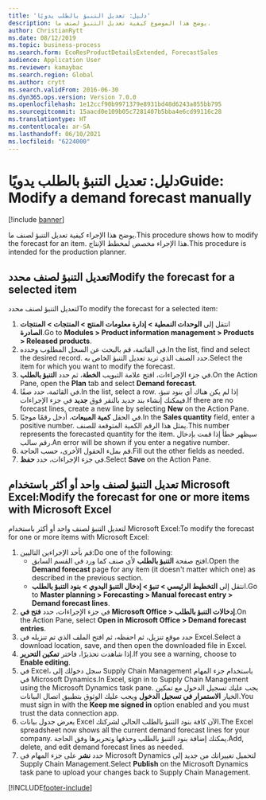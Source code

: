 ```yaml
---
title: 'دليل: تعديل التنبؤ بالطلب يدويًا'
description: يوضح هذا الموضوع كيفية تعديل التنبؤ لصنف ما.
author: ChristianRytt
ms.date: 08/12/2019
ms.topic: business-process
ms.search.form: EcoResProductDetailsExtended, ForecastSales
audience: Application User
ms.reviewer: kamaybac
ms.search.region: Global
ms.author: crytt
ms.search.validFrom: 2016-06-30
ms.dyn365.ops.version: Version 7.0.0
ms.openlocfilehash: 1e12ccf90b9971379e8931bd48d6243a855bb795
ms.sourcegitcommit: 15aacd0e109b05c7281407b5bba4e6cd99116c28
ms.translationtype: HT
ms.contentlocale: ar-SA
ms.lasthandoff: 06/10/2021
ms.locfileid: "6224000"
---
```

# <a name="guide-modify-a-demand-forecast-manually"></a><span data-ttu-id="11af0-103">دليل: تعديل التنبؤ بالطلب يدويًا</span><span class="sxs-lookup"><span data-stu-id="11af0-103">Guide: Modify a demand forecast manually</span></span>

[!include [banner](../../includes/banner.md)]

<span data-ttu-id="11af0-104">يوضح هذا الإجراء كيفية تعديل التنبؤ لصنف ما.</span><span class="sxs-lookup"><span data-stu-id="11af0-104">This procedure shows how to modify the forecast for an item.</span></span> <span data-ttu-id="11af0-105">هذا الإجراء مخصص لمخطط الإنتاج‬.</span><span class="sxs-lookup"><span data-stu-id="11af0-105">This procedure is intended for the production planner.</span></span>

## <a name="modify-the-forecast-for-a-selected-item"></a><span data-ttu-id="11af0-106">تعديل التنبؤ لصنف محدد</span><span class="sxs-lookup"><span data-stu-id="11af0-106">Modify the forecast for a selected item</span></span>

<span data-ttu-id="11af0-107">لتعديل التنبؤ لصنف محدد</span><span class="sxs-lookup"><span data-stu-id="11af0-107">To modify the forecast for a selected item:</span></span>

1. <span data-ttu-id="11af0-108">انتقل إلى **الوحدات النمطية \> إدارة معلومات المنتج \> المنتجات \> المنتجات الصادرة**.</span><span class="sxs-lookup"><span data-stu-id="11af0-108">Go to **Modules \> Product information management \> Products \> Released products**.</span></span>
1. <span data-ttu-id="11af0-109">في القائمة، قم بالبحث عن السجل المطلوب وحدده.</span><span class="sxs-lookup"><span data-stu-id="11af0-109">In the list, find and select the desired record.</span></span> <span data-ttu-id="11af0-110">حدد الصنف الذي تريد تعديل التنبؤ الخاص به.</span><span class="sxs-lookup"><span data-stu-id="11af0-110">Select the item for which you want to modify the forecast.</span></span>
1. <span data-ttu-id="11af0-111">في جزء الإجراءات، افتح علامة التبويب **الخطة**، ثم حدد **التنبؤ بالطلب**.</span><span class="sxs-lookup"><span data-stu-id="11af0-111">On the Action Pane, open the **Plan** tab and select **Demand forecast**.</span></span>
1. <span data-ttu-id="11af0-112">في القائمة، حدد صفًا.</span><span class="sxs-lookup"><span data-stu-id="11af0-112">In the list, select a row.</span></span> <span data-ttu-id="11af0-113">إذا لم يكن هناك أي بنود تنبؤ، فيمكنك إنشاء بند جديد بالنقر فوق **جديد** في جزء الإجراءات.</span><span class="sxs-lookup"><span data-stu-id="11af0-113">If there are no forecast lines, create a new line by selecting **New** on the Action Pane.</span></span>  
1. <span data-ttu-id="11af0-114">في الحقل **كمية المبيعات**، أدخل رقمًا موجبًا.</span><span class="sxs-lookup"><span data-stu-id="11af0-114">In the **Sales quantity** field, enter a positive number.</span></span> <span data-ttu-id="11af0-115">يمثل هذا الرقم الكمية المتوقعة للصنف.</span><span class="sxs-lookup"><span data-stu-id="11af0-115">This number represents the forecasted quantity for the item.</span></span> <span data-ttu-id="11af0-116">سيظهر خطأ إذا قمت بإدخال رقم سالب.</span><span class="sxs-lookup"><span data-stu-id="11af0-116">An error will be shown if you enter a negative number.</span></span>
1. <span data-ttu-id="11af0-117">قم بملء الحقول الأخرى، حسب الحاجة.</span><span class="sxs-lookup"><span data-stu-id="11af0-117">Fill out the other fields as needed.</span></span>
1. <span data-ttu-id="11af0-118">في جزء الإجراءات، حدد **حفظ**.</span><span class="sxs-lookup"><span data-stu-id="11af0-118">Select **Save** on the Action Pane.</span></span>

## <a name="modify-the-forecast-for-one-or-more-items-with-microsoft-excel"></a><span data-ttu-id="11af0-119">تعديل التنبؤ لصنف واحد أو أكثر باستخدام Microsoft Excel:</span><span class="sxs-lookup"><span data-stu-id="11af0-119">Modify the forecast for one or more items with Microsoft Excel</span></span>

<span data-ttu-id="11af0-120">لتعديل التنبؤ لصنف واحد أو أكثر باستخدام Microsoft Excel:</span><span class="sxs-lookup"><span data-stu-id="11af0-120">To modify the forecast for one or more items with Microsoft Excel:</span></span>

1. <span data-ttu-id="11af0-121">قم بأحد الإجراءين التاليين:</span><span class="sxs-lookup"><span data-stu-id="11af0-121">Do one of the following:</span></span>
    - <span data-ttu-id="11af0-122">افتح صفحة **التنبؤ بالطلب** لأي صنف كما ورد في القسم السابق.</span><span class="sxs-lookup"><span data-stu-id="11af0-122">Open the **Demand forecast** page for any item (it doesn't matter which one) as described in the previous section.</span></span>
    - <span data-ttu-id="11af0-123">انتقل إلى **التخطيط الرئيسي \> تنبؤ‬ \> إدخال التنبؤ اليدوي \> بنود التنبؤ بالطلب**.</span><span class="sxs-lookup"><span data-stu-id="11af0-123">Go to **Master planning \> Forecasting \> Manual forecast entry \> Demand forecast lines**.</span></span>
1. <span data-ttu-id="11af0-124">في جزء الإجراءات، حدد **فتح في Microsoft Office \> إدخالات التنبؤ بالطلب**.</span><span class="sxs-lookup"><span data-stu-id="11af0-124">On the Action Pane, select **Open in Microsoft Office \> Demand forecast entries**.</span></span>
1. <span data-ttu-id="11af0-125">حدد موقع تنزيل، ثم احفظه، ثم افتح الملف الذي تم تنزيله في Excel.</span><span class="sxs-lookup"><span data-stu-id="11af0-125">Select a download location, save, and then open the downloaded file in Excel.</span></span>
1. <span data-ttu-id="11af0-126">إذا شاهدت تحذيرًا، فاختر **تمكين التحرير**.</span><span class="sxs-lookup"><span data-stu-id="11af0-126">If you see a warning, choose to **Enable editing**.</span></span>
1. <span data-ttu-id="11af0-127">في Excel، سجل دخولك إلى Supply Chain Management باستخدام جزء المهام في Microsoft Dynamics.</span><span class="sxs-lookup"><span data-stu-id="11af0-127">In Excel, sign in to Supply Chain Management using the Microsoft Dynamics task pane.</span></span> <span data-ttu-id="11af0-128">يجب عليك تسجيل الدخول مع تمكين الخيار **الاستمرار في تسجيل الدخول** ويجب عليك الوثوق بتطبيق اتصال البيانات.</span><span class="sxs-lookup"><span data-stu-id="11af0-128">You must sign in with the **Keep me signed in** option enabled and you must trust the data connection app.</span></span>
1. <span data-ttu-id="11af0-129">يعرض جدول بيانات Excel الآن كافة بنود التنبؤ بالطلب الحالي لشركتك.</span><span class="sxs-lookup"><span data-stu-id="11af0-129">The Excel spreadsheet now shows all the current demand forecast lines for your company.</span></span>  <span data-ttu-id="11af0-130">يمكنك إضافة بنود التنبؤ بالطلب وحذفها وتحريرها وفق الحاجة.</span><span class="sxs-lookup"><span data-stu-id="11af0-130">Add, delete, and edit demand forecast lines as needed.</span></span>
1. <span data-ttu-id="11af0-131">حدد **نشر** على جزء المهام في Microsoft Dynamics لتحميل تغييراتك من جديد إلى Supply Chain Management.</span><span class="sxs-lookup"><span data-stu-id="11af0-131">Select **Publish** on the Microsoft Dynamics task pane to upload your changes back to Supply Chain Management.</span></span>


[!INCLUDE[footer-include](../../../includes/footer-banner.md)]
